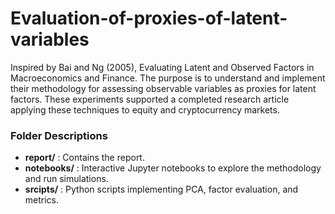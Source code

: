 # Evaluation-of-proxies-of-latent-variables
Inspired by Bai and Ng (2005), Evaluating Latent and Observed Factors in Macroeconomics and Finance. The purpose is to understand and implement their methodology for assessing observable variables as proxies for latent factors. These experiments supported a completed research article applying these techniques to equity and cryptocurrency markets.

### Folder Descriptions

- **report/** : Contains the report.
- **notebooks/** : Interactive Jupyter notebooks to explore the methodology and run simulations.  
- **srcipts/** : Python scripts implementing PCA, factor evaluation, and metrics.  
